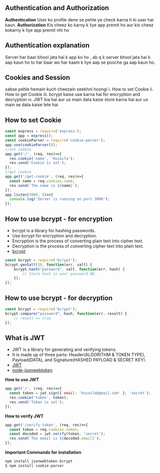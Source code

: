 ## Authentication and Authorization
**Authentication**
User ko profile dene se pehle ye check karna h ki user hai kaun.
**Authorization**
Kis cheez ko karny k liye app premit ho aur kis cheez kokarny k liye app premit nhi ho
## Authentication explanation
Server har baar bhool jata hai k app ko ho , ab q k server bhool jata hai k aap kaun ho to har baar wo har kaam k liye aap se pooche ga aap kaun ho.
## Cookies and Session
sabse pehle hemain kuch cheezain seekhni hoongi
i. How to set Cookie
ii. How to get Cookie
iii. bcrypt kaise use karna hai for encryption and decryption
iv. JWT kia hai aur us main data kaise store karna hai aur us main se data kaise lete hai
## How to set Cookie
```javascript
const express = require('express');
const app = express();
const cookieParser = require('cookie-parser');
app.use(cookieParser());
//set cookie
app.get('/', (req, res)=>{
  res.cookie('name', 'Huzaifa');
  res.send('Cookie is set');
});
//get cookie
app.get('/get-cookie', (req, res)=>{
  const name = req.cookies.name;
  res.send(`The name is ${name}`);
});
app.listen(3000, ()=>{
  console.log('Server is running on port 3000');
});
```
## How to use bcrypt - for encryption

- bcrypt is a library for hashing passwords.
- Use bcrypt for encryption and decryption.
- Encryption is the process of converting plain text into cipher text.
- Decryption is the process of converting cipher text into plain text.
- [bcrypt](https://www.npmjs.com/package/bcrypt)

```javascript
const bcrypt = require('bcrypt');
bcrypt.genSalt(10, function(err, salt) {
    bcrypt.hash("password", salt, function(err, hash) {
        // Store hash in your password DB.
    });
});
```
## How to use bcrypt - for decryption
```javascript
const bcrypt = require('bcrypt');
bcrypt.compare("password", hash, function(err, result) {
    // result == true
});
```
## What is JWT

- JWT is a library for generating and verifying tokens.
- It is made up of three parts: Header(ALGORITHM & TOKEN TYPE), Payload(DATA), and Signature(HASHED PAYLOAD & SECRET KEY).
- [JWT](https://jwt.io/)
- [node-jsonwebtoken](https://github.com/auth0/node-jsonwebtoken)

**How to use JWT**
```javascript
app.get('/', (req, res)=>{
  const token = jwt.sign({ email: 'huzaifa@gmail.com' }, 'secret');
  res.cookie('token', token);
  res.send('Token is set');
});
```
**How to verify JWT**
```javascript
app.get('/verify-token', (req, res)=>{
  const token = req.cookies.token;
  const decoded = jwt.verify(token, 'secret');
  res.send(`The email is ${decoded.email}`);
});
```

**Important Commands for installation**
```bash
npm install jsonwebtoken bcrypt
$ npm install cookie-parser
```
